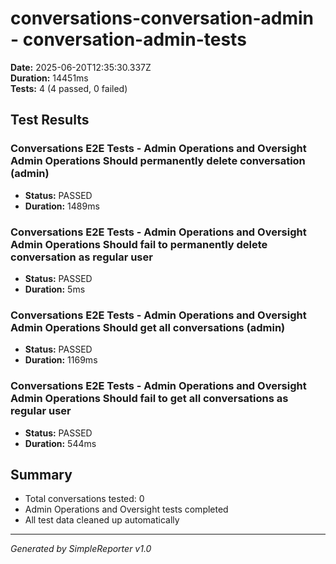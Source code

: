 # conversations-conversation-admin - conversation-admin-tests

**Date:** 2025-06-20T12:35:30.337Z  
**Duration:** 14451ms  
**Tests:** 4 (4 passed, 0 failed)

## Test Results


### Conversations E2E Tests - Admin Operations and Oversight Admin Operations Should permanently delete conversation (admin)
- **Status:** PASSED
- **Duration:** 1489ms



### Conversations E2E Tests - Admin Operations and Oversight Admin Operations Should fail to permanently delete conversation as regular user
- **Status:** PASSED
- **Duration:** 5ms



### Conversations E2E Tests - Admin Operations and Oversight Admin Operations Should get all conversations (admin)
- **Status:** PASSED
- **Duration:** 1169ms



### Conversations E2E Tests - Admin Operations and Oversight Admin Operations Should fail to get all conversations as regular user
- **Status:** PASSED
- **Duration:** 544ms



## Summary

- Total conversations tested: 0
- Admin Operations and Oversight tests completed
- All test data cleaned up automatically

---
*Generated by SimpleReporter v1.0*
